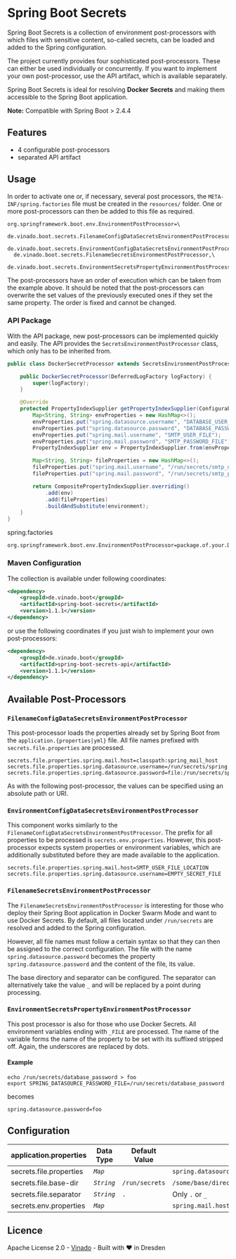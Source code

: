 Spring Boot Secrets
===================

Spring Boot Secrets is a collection of environment post-processors with which
files with sensitive content, so-called secrets, can be loaded and added to
the Spring configuration.

The project currently provides four sophisticated post-processors. These can
either be used individually or concurrently. If you want to implement your
own post-processor, use the API artifact, which is available separately.

Spring Boot Secrets is ideal for resolving **Docker Secrets** and making them
accessible to the Spring Boot application.

**Note:** Compatible with Spring Boot > 2.4.4


Features
--------

* 4 configurable post-processors
* separated API artifact


Usage
-----

In order to activate one or, if necessary, several post processors, the
`META-INF/spring.factories` file must be created in the `resources/` folder.
One or more post-processors can then be added to this file as required.

```properties
org.springframework.boot.env.EnvironmentPostProcessor=\
  de.vinado.boot.secrets.FilenameConfigDataSecretsEnvironmentPostProcessor,\
  de.vinado.boot.secrets.EnvironmentConfigDataSecretsEnvironmentPostProcessor,\
  de.vinado.boot.secrets.FilenameSecretsEnvironmentPostProcessor,\
  de.vinado.boot.secrets.EnvironmentSecretsPropertyEnvironmentPostProcessor
```

The post-processors have an order of execution which can be taken from the
example above. It should be noted that the post-processors can overwrite the
set values of the previously executed ones if they set the same property. The
order is fixed and cannot be changed.

### API Package

With the API package, new post-processors can be implemented quickly and easily.
The API provides the `SecretsEnvironmentPostProcessor` class, which only has to
be inherited from.

```java
public class DockerSecretProcessor extends SecretsEnvironmentPostProcessor {

    public DockerSecretProcessor(DeferredLogFactory logFactory) {
        super(logFactory);
    }

    @Override
    protected PropertyIndexSupplier getPropertyIndexSupplier(ConfigurableEnvironment environment) {
        Map<String, String> envProperties = new HashMap<>();
        envProperties.put("spring.datasource.username", "DATABASE_USER_FILE");
        envProperties.put("spring.datasource.password", "DATABASE_PASSWORD_FILE");
        envProperties.put("spring.mail.username", "SMTP_USER_FILE");
        envProperties.put("spring.mail.password", "SMTP_PASSWORD_FILE");
        PropertyIndexSupplier env = PropertyIndexSupplier.from(envProperties);

        Map<String, String> fileProperties = new HashMap<>();
        fileProperties.put("spring.mail.username", "/run/secrets/smtp_username");
        fileProperties.put("spring.mail.password", "/run/secrets/smtp_password");

        return CompositePropertyIndexSupplier.overriding()
            .add(env)
            .add(fileProperties)
            .buildAndSubstitute(environment);
    }
}
```

spring.factories
```properties
org.springframework.boot.env.EnvironmentPostProcessor=package.of.your.DockerSecretProcessor
```

### Maven Configuration

The collection is available under following coordinates:

```xml
<dependency>
    <groupId>de.vinado.boot</groupId>
    <artifactId>spring-boot-secrets</artifactId>
    <version>1.1.1</version>
</dependency>
```

or use the following coordinates if you just wish to implement your own
post-processors:

```xml
<dependency>
    <groupId>de.vinado.boot</groupId>
    <artifactId>spring-boot-secrets-api</artifactId>
    <version>1.1.1</version>
</dependency>
```


Available Post-Processors
---------------------------

### `FilenameConfigDataSecretsEnvironmentPostProcessor`

This post-processor loads the properties already set by Spring Boot from the
`application.{properties|yml}` file. All file names prefixed with
`secrets.file.properties` are processed.

```properties
secrets.file.properties.spring.mail.host=classpath:spring_mail_host
secrets.file.properties.spring.datasource.username=/run/secrets/spring.datasource.username
secrets.file.properties.spring.datasource.password=file:/run/secrets/spring.datasource.password
```

As with the following post-processor, the values can be specified using an
absolute path or URI.

### `EnvironmentConfigDataSecretsEnvironmentPostProcessor`

This component works similarly to the
`FilenameConfigDataSecretsEnvironmentPostProcessor`. The prefix for all
properties to be processed is `secrets.env.properties`. However, this
post-processor expects system properties or environment variables, which are
additionally substituted before they are made available to the application.

```properties
secrets.file.properties.spring.mail.host=SMTP_USER_FILE_LOCATION
secrets.file.properties.spring.datasource.username=EMPTY_SECRET_FILE
```

### `FilenameSecretsEnvironmentPostProcessor`

The `FilenameSecretsEnvironmentPostProcessor` is interesting for those who
deploy their Spring Boot application in Docker Swarm Mode and want to use
Docker Secrets. By default, all files located under `/run/secrets` are resolved
and added to the Spring configuration.

However, all file names must follow a certain syntax so that they can then be
assigned to the correct configuration. The file with the name
`spring.datasource.password` becomes the property `spring.datasource.password`
and the content of the file, its value.

The base directory and separator can be configured. The separator can
alternatively take the value `_` and will be replaced by a point during
processing.

### `EnvironmentSecretsPropertyEnvironmentPostProcessor`

This post processor is also for those who use Docker Secrets. All environment
variables ending with `_FILE` are processed. The name of the variable forms the
name of the property to be set with its suffixed stripped off. Again, the
underscores are replaced by dots.

#### Example

```shell
echo /run/secrets/database_password > foo
export SPRING_DATASOURCE_PASSWORD_FILE=/run/secrets/database_password
```

becomes

```properties
spring.datasource.password=foo
```


Configuration
-------------

| application.properties  | Data Type  | Default Value  | Example                                                              | Post-Processor                                         |
| ----------------------- | ---------- | -------------- | -------------------------------------------------------------------- | ------------------------------------------------------ |
| secrets.file.properties | _`Map`_    |                | `spring.datasource.username=/run/secrets/spring.datasource.username` | `FilenameConfigDataSecretsEnvironmentPostProcessor`    |
| secrets.file.base-dir   | _`String`_ | `/run/secrets` | `/some/base/directory`                                               | `FilenameSecretsEnvironmentPostProcessor`              |
| secrets.file.separator  | _`String`_ | `.`            | Only `.` or `_`                                                      | `FilenameSecretsEnvironmentPostProcessor`              |
| secrets.env.properties  | _`Map`_    |                | `spring.mail.host=SMTP_USER_FILE`                                    | `EnvironmentConfigDataSecretsEnvironmentPostProcessor` |


Licence
-------

Apache License 2.0 - [Vinado](https://vinado.de) - Built with :heart: in Dresden
